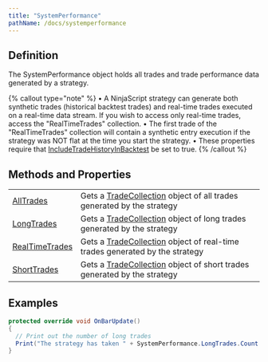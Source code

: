 ```yaml
---
title: "SystemPerformance"
pathName: /docs/systemperformance
---
```


## Definition

The SystemPerformance object holds all trades and trade performance data generated by a strategy.

{% callout type="note" %}
• A NinjaScript strategy can generate both synthetic trades (historical backtest trades) and real-time trades executed on a real-time data stream. If you wish to access only real-time trades, access the "RealTimeTrades" collection. 
• The first trade of the "RealTimeTrades" collection will contain a synthetic entry execution if the strategy was NOT flat at the time you start the strategy. 
• These properties require that [IncludeTradeHistoryInBacktest](/docs/desktop/includetradehistoryinbacktest) be set to true.
{% /callout %}

## Methods and Properties

|  |  |
| --- | --- |
| [AllTrades](/docs/desktop/alltrades) | Gets a [TradeCollection](/docs/desktop/tradecollection) object of all trades generated by the strategy |
| [LongTrades](/docs/desktop/longtrades) | Gets a [TradeCollection](/docs/desktop/tradecollection) object of long trades generated by the strategy |
| [RealTimeTrades](/docs/desktop/realtimetrades) | Gets a [TradeCollection](/docs/desktop/tradecollection) object of real-time trades generated by the strategy |
| [ShortTrades](/docs/desktop/shorttrades) | Gets a [TradeCollection](/docs/desktop/tradecollection) object of short trades generated by the strategy |

## Examples

```csharp
protected override void OnBarUpdate()
{
  // Print out the number of long trades
  Print("The strategy has taken " + SystemPerformance.LongTrades.Count + " long trades.");
}
```


